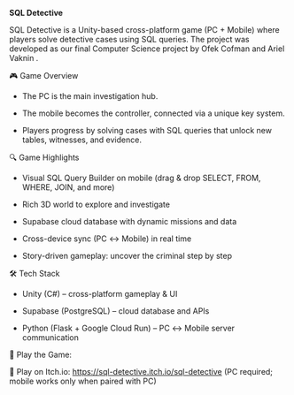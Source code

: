 **SQL Detective**

SQL Detective is a Unity-based cross-platform game (PC + Mobile) where players solve detective cases using SQL queries.
The project was developed as our final Computer Science project by Ofek Cofman
 and Ariel Vaknin
.

🎮 Game Overview

* The PC is the main investigation hub.

* The mobile becomes the controller, connected via a unique key system.

* Players progress by solving cases with SQL queries that unlock new tables, witnesses, and evidence.

🔍 Game Highlights

* Visual SQL Query Builder on mobile (drag & drop SELECT, FROM, WHERE, JOIN, and more)

* Rich 3D world to explore and investigate

* Supabase cloud database with dynamic missions and data

* Cross-device sync (PC ↔ Mobile) in real time

* Story-driven gameplay: uncover the criminal step by step

🛠️ Tech Stack

* Unity (C#) – cross-platform gameplay & UI

* Supabase (PostgreSQL) – cloud database and APIs

* Python (Flask + Google Cloud Run) – PC ↔ Mobile server communication

🚀 Play the Game:

🔗 Play on Itch.io: https://sql-detective.itch.io/sql-detective
 (PC required; mobile works only when paired with PC)
